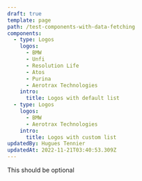 ```yaml
---
draft: true
template: page
path: /test-components-with-data-fetching
components:
  - type: Logos
    logos:
      - BMW
      - Unfi
      - Resolution Life
      - Atos
      - Purina
      - Aerotrax Technologies
    intro:
      title: Logos with default list
  - type: Logos
    logos:
      - BMW
      - Aerotrax Technologies
    intro:
      title: Logos with custom list
updatedBy: Hugues Tennier
updatedAt: 2022-11-21T03:40:53.309Z
---
```


This should be optional